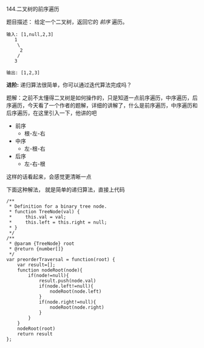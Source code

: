 144.二叉树的前序遍历

题目描述： 给定一个二叉树，返回它的 *前序* 遍历。 

```
输入: [1,null,2,3]  
   1
    \
     2
    /
   3 

输出: [1,2,3]
```

 **进阶:** 递归算法很简单，你可以通过迭代算法完成吗？ 

题解：之前不太懂得二叉树是如何操作的，只是知道一点前序遍历，中序遍历，后序遍历，今天看了一个作者的题解，详细的讲解了，什么是前序遍历，中序遍历和后序遍历，在这里引入一下，他讲的吧

- 前序
  - 根-左-右
- 中序
  - 左-根-右
- 后序
  - 左-右-根

这样的话看起来，会感觉更清晰一点

下面这种解法， 就是简单的递归算法，直接上代码

```
/**
 * Definition for a binary tree node.
 * function TreeNode(val) {
 *     this.val = val;
 *     this.left = this.right = null;
 * }
 */
/**
 * @param {TreeNode} root
 * @return {number[]}
 */
var preorderTraversal = function(root) {
    var result=[];
    function nodeRoot(node){
        if(node!=null){
            result.push(node.val)
            if(node.left!=null){
                nodeRoot(node.left)
            }
            if(node.right!=null){
                nodeRoot(node.right)
            }
        }
    }
    nodeRoot(root)
    return result
};
```

